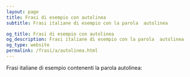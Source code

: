 ```yaml
---
layout: page
title: Frasi di esempio con autolinea 
subtitle: Frasi italiane di esempio con la parola  autolinea

og_title: Frasi di esempio con autolinea 
og_description: Frasi italiane di esempio con la parola  autolinea
og_type: website
permalink: /frasi/a/autolinea.html
---
```


Frasi italiane di esempio contenenti la parola autolinea:


